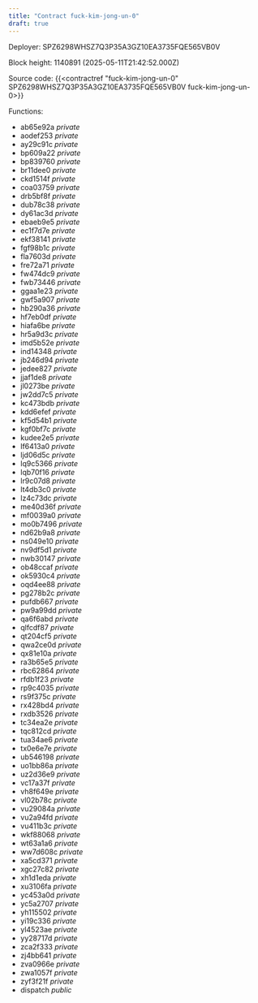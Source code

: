 ```yaml
---
title: "Contract fuck-kim-jong-un-0"
draft: true
---
```

Deployer: SPZ6298WHSZ7Q3P35A3GZ10EA3735FQE565VB0V


 



Block height: 1140891 (2025-05-11T21:42:52.000Z)

Source code: {{<contractref "fuck-kim-jong-un-0" SPZ6298WHSZ7Q3P35A3GZ10EA3735FQE565VB0V fuck-kim-jong-un-0>}}

Functions:

* ab65e92a _private_
* aodef253 _private_
* ay29c91c _private_
* bp609a22 _private_
* bp839760 _private_
* br11dee0 _private_
* ckd1514f _private_
* coa03759 _private_
* drb5bf8f _private_
* dub78c38 _private_
* dy61ac3d _private_
* ebaeb9e5 _private_
* ec1f7d7e _private_
* ekf38141 _private_
* fgf98b1c _private_
* fla7603d _private_
* fre72a71 _private_
* fw474dc9 _private_
* fwb73446 _private_
* ggaa1e23 _private_
* gwf5a907 _private_
* hb290a36 _private_
* hf7eb0df _private_
* hiafa6be _private_
* hr5a9d3c _private_
* imd5b52e _private_
* ind14348 _private_
* jb246d94 _private_
* jedee827 _private_
* jjaf1de8 _private_
* jl0273be _private_
* jw2dd7c5 _private_
* kc473bdb _private_
* kdd6efef _private_
* kf5d54b1 _private_
* kgf0bf7c _private_
* kudee2e5 _private_
* lf6413a0 _private_
* ljd06d5c _private_
* lq9c5366 _private_
* lqb70f16 _private_
* lr9c07d8 _private_
* lt4db3c0 _private_
* lz4c73dc _private_
* me40d36f _private_
* mf0039a0 _private_
* mo0b7496 _private_
* nd62b9a8 _private_
* ns049e10 _private_
* nv9df5d1 _private_
* nwb30147 _private_
* ob48ccaf _private_
* ok5930c4 _private_
* oqd4ee88 _private_
* pg278b2c _private_
* pufdb667 _private_
* pw9a99dd _private_
* qa6f6abd _private_
* qlfcdf87 _private_
* qt204cf5 _private_
* qwa2ce0d _private_
* qx81e10a _private_
* ra3b65e5 _private_
* rbc62864 _private_
* rfdb1f23 _private_
* rp9c4035 _private_
* rs9f375c _private_
* rx428bd4 _private_
* rxdb3526 _private_
* tc34ea2e _private_
* tqc812cd _private_
* tua34ae6 _private_
* tx0e6e7e _private_
* ub546198 _private_
* uo1bb86a _private_
* uz2d36e9 _private_
* vc17a37f _private_
* vh8f649e _private_
* vl02b78c _private_
* vu29084a _private_
* vu2a94fd _private_
* vu411b3c _private_
* wkf88068 _private_
* wt63a1a6 _private_
* ww7d608c _private_
* xa5cd371 _private_
* xgc27c82 _private_
* xh1d1eda _private_
* xu3106fa _private_
* yc453a0d _private_
* yc5a2707 _private_
* yh115502 _private_
* yi19c336 _private_
* yl4523ae _private_
* yy28717d _private_
* zca2f333 _private_
* zj4bb641 _private_
* zva0966e _private_
* zwa1057f _private_
* zyf3f21f _private_
* dispatch _public_
